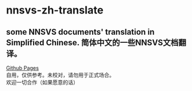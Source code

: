 # nnsvs-zh-translate
some NNSVS documents' translation in Simplified Chinese. 简体中文的一些NNSVS文档翻译。   
---
[Github Pages](https://slidingwall.github.io/nnsvs-zh-translate/)  
自用，仅供参考。未校对，请勿用于正式场合。  
欢迎一切合作（如果愿意的话）
